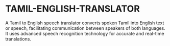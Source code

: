 # TAMIL-ENGLISH-TRANSLATOR
A Tamil to English speech translator converts spoken Tamil into English text or speech, facilitating communication between speakers of both languages. It uses advanced speech recognition technology for accurate and real-time translations.
